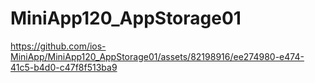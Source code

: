 # MiniApp120_AppStorage01

https://github.com/ios-MiniApp/MiniApp120_AppStorage01/assets/82198916/ee274980-e474-41c5-b4d0-c47f8f513ba9


